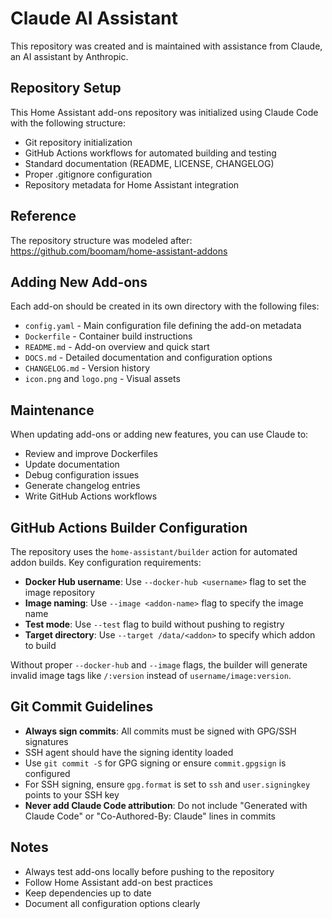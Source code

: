 # Claude AI Assistant

This repository was created and is maintained with assistance from Claude, an AI assistant by Anthropic.

## Repository Setup

This Home Assistant add-ons repository was initialized using Claude Code with the following structure:

- Git repository initialization
- GitHub Actions workflows for automated building and testing
- Standard documentation (README, LICENSE, CHANGELOG)
- Proper .gitignore configuration
- Repository metadata for Home Assistant integration

## Reference

The repository structure was modeled after: https://github.com/boomam/home-assistant-addons

## Adding New Add-ons

Each add-on should be created in its own directory with the following files:

- `config.yaml` - Main configuration file defining the add-on metadata
- `Dockerfile` - Container build instructions
- `README.md` - Add-on overview and quick start
- `DOCS.md` - Detailed documentation and configuration options
- `CHANGELOG.md` - Version history
- `icon.png` and `logo.png` - Visual assets

## Maintenance

When updating add-ons or adding new features, you can use Claude to:

- Review and improve Dockerfiles
- Update documentation
- Debug configuration issues
- Generate changelog entries
- Write GitHub Actions workflows

## GitHub Actions Builder Configuration

The repository uses the `home-assistant/builder` action for automated addon builds. Key configuration requirements:

- **Docker Hub username**: Use `--docker-hub <username>` flag to set the image repository
- **Image naming**: Use `--image <addon-name>` flag to specify the image name
- **Test mode**: Use `--test` flag to build without pushing to registry
- **Target directory**: Use `--target /data/<addon>` to specify which addon to build

Without proper `--docker-hub` and `--image` flags, the builder will generate invalid image tags like `/:version` instead of `username/image:version`.

## Git Commit Guidelines

- **Always sign commits**: All commits must be signed with GPG/SSH signatures
- SSH agent should have the signing identity loaded
- Use `git commit -S` for GPG signing or ensure `commit.gpgsign` is configured
- For SSH signing, ensure `gpg.format` is set to `ssh` and `user.signingkey` points to your SSH key
- **Never add Claude Code attribution**: Do not include "Generated with Claude Code" or "Co-Authored-By: Claude" lines in commits

## Notes

- Always test add-ons locally before pushing to the repository
- Follow Home Assistant add-on best practices
- Keep dependencies up to date
- Document all configuration options clearly
